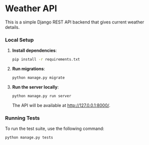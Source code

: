 # Weather API

This is a simple Django REST API backend that gives current weather details.

### Local Setup

1. **Install dependencies**:
   
   ```bash
   pip install -r requirements.txt
   ```

2. **Run migrations**:
   
   ```bash
   python manage.py migrate
   ```
3. **Run the server locally**:
   
   ```bash
   python manage.py run server
   ```
   The API will be available at http://127.0.0.1:8000/.
  
### Running Tests

To run the test suite, use the following command:
```bash
python manage.py tests
```